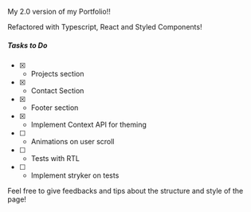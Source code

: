 My 2.0 version of my Portfolio!!

Refactored with Typescript, React and Styled Components!

##### Tasks to Do 
- [x] - Projects section
- [x] - Contact Section
- [x] - Footer section
- [x] - Implement Context API for theming
- [ ] - Animations on user scroll
- [ ] - Tests with RTL
- [ ] - Implement stryker on tests

Feel free to give feedbacks and tips about the structure and style of the page!
